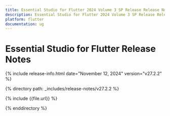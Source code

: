 ```yaml
---
title: Essential Studio for Flutter 2024 Volume 3 SP Release Release Notes  
description: Essential Studio for Flutter 2024 Volume 3 SP Release Release Notes  
platform: flutter
documentation: ug
---
```


# Essential Studio for Flutter  Release Notes  

{% include release-info.html date="November 12, 2024"  version="v27.2.2" %} 

{% directory path: _includes/release-notes/v27.2.2 %}

{% include {{file.url}} %}

{% enddirectory %}